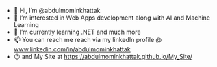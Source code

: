 - 👋 Hi, I’m @abdulmominkhattak
- 👀 I’m interested in Web Apps development along with AI and Machine Learning
- 🌱 I’m currently learning .NET and much more
- 📫 You can reach me reach via my linkedIn profile @ www.linkedin.com/in/abdulmominkhattak
- 😉 and My Site at https://abdulmominkhattak.github.io/My_Site/

<!---
abdulmominkhattak/abdulmominkhattak is a ✨ special ✨ repository because its `README.md` (this file) appears on your GitHub profile.
You can click the Preview link to take a look at your changes.
--->
